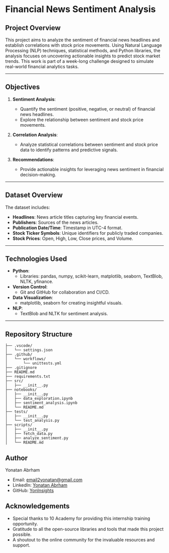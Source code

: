 # Financial News Sentiment Analysis

## Project Overview
This project aims to analyze the sentiment of financial news headlines and establish correlations with stock price movements. Using Natural Language Processing (NLP) techniques, statistical methods, and Python libraries, the analysis focuses on uncovering actionable insights to predict stock market trends. This work is part of a week-long challenge designed to simulate real-world financial analytics tasks.

---

## Objectives
1. **Sentiment Analysis**:
   - Quantify the sentiment (positive, negative, or neutral) of financial news headlines.
   - Explore the relationship between sentiment and stock price movements.
   
2. **Correlation Analysis**:
   - Analyze statistical correlations between sentiment and stock price data to identify patterns and predictive signals.

3. **Recommendations**:
   - Provide actionable insights for leveraging news sentiment in financial decision-making.

---

## Dataset Overview
The dataset includes:
- **Headlines**: News article titles capturing key financial events.
- **Publishers**: Sources of the news articles.
- **Publication Date/Time**: Timestamp in UTC-4 format.
- **Stock Ticker Symbols**: Unique identifiers for publicly traded companies.
- **Stock Prices**: Open, High, Low, Close prices, and Volume.

---

## Technologies Used
- **Python**:
  - Libraries: pandas, numpy, scikit-learn, matplotlib, seaborn, TextBlob, NLTK, yfinance.
- **Version Control**:
  - Git and GitHub for collaboration and CI/CD.
- **Data Visualization**:
  - matplotlib, seaborn for creating insightful visuals.
- **NLP**:
  - TextBlob and NLTK for sentiment analysis.

---

## Repository Structure
```plaintext
├── .vscode/
│   └── settings.json
├── .github/
│   └── workflows/
│       └── unittests.yml
├── .gitignore
├── README.md
├── requirements.txt
├── src/
│   ├── __init__.py
├── notebooks/
│   ├── __init__.py
│   ├── data_exploration.ipynb
│   ├── sentiment_analysis.ipynb
│   └── README.md
├── tests/
│   ├── __init__.py
│   └── test_analysis.py
├── scripts/
│   ├── __init__.py
│   ├── fetch_data.py
│   ├── analyze_sentiment.py
│   └── README.md
```
## Author
Yonatan Abrham
- Email: [email2yonatan@gmail.com](mailto:email2yonatan@gmail.com)
- LinkedIn: [Yonatan Abrham](https://www.linkedin.com/in/yonatan-abrham1/)
- GitHub: [YonInsights](https://github.com/YonInsights)

## Acknowledgements
- Special thanks to 10 Academy for providing this internship training opportunity.
- Gratitude to all the open-source libraries and tools that made this project possible.
- A shoutout to the online community for the invaluable resources and support.

